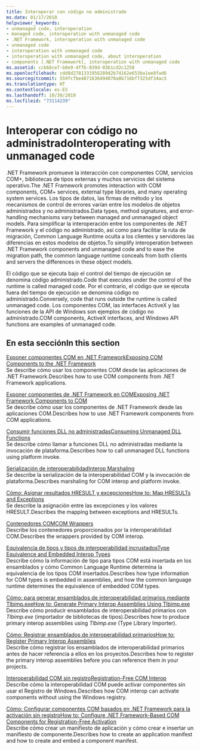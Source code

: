 ```yaml
---
title: Interoperar con código no administrado
ms.date: 01/17/2018
helpviewer_keywords:
- unmanaged code, interoperation
- managed code, interoperation with unmanaged code
- .NET Framework, interoperation with unmanaged code
- unmanaged code
- interoperation with unmanaged code
- interoperation with unmanaged code, about interoperation
- components [.NET Framework], interoperation with unmanaged code
ms.assetid: ccb68ce7-b0e9-4ffb-839d-03b1cd2c1258
ms.openlocfilehash: cdd8d2781331956289d2b74162e653ba1ee8fad6
ms.sourcegitcommit: 559fcfbe4871636494870a8b716bf7325df34ac5
ms.translationtype: HT
ms.contentlocale: es-ES
ms.lasthandoff: 10/30/2019
ms.locfileid: "73114239"
---
```

# <a name="interoperating-with-unmanaged-code"></a><span data-ttu-id="2ac35-102">Interoperar con código no administrado</span><span class="sxs-lookup"><span data-stu-id="2ac35-102">Interoperating with unmanaged code</span></span>

<span data-ttu-id="2ac35-103">.NET Framework promueve la interacción con componentes COM, servicios COM+, bibliotecas de tipos externas y muchos servicios del sistema operativo.</span><span class="sxs-lookup"><span data-stu-id="2ac35-103">The .NET Framework promotes interaction with COM components, COM+ services, external type libraries, and many operating system services.</span></span> <span data-ttu-id="2ac35-104">Los tipos de datos, las firmas de método y los mecanismos de control de errores varían entre los modelos de objetos administrados y no administrados.</span><span class="sxs-lookup"><span data-stu-id="2ac35-104">Data types, method signatures, and error-handling mechanisms vary between managed and unmanaged object models.</span></span> <span data-ttu-id="2ac35-105">Para simplificar la interoperación entre los componentes de .NET Framework y el código no administrado, así como para facilitar la ruta de migración, Common Language Runtime oculta a los clientes y servidores las diferencias en estos modelos de objetos.</span><span class="sxs-lookup"><span data-stu-id="2ac35-105">To simplify interoperation between .NET Framework components and unmanaged code and to ease the migration path, the common language runtime conceals from both clients and servers the differences in these object models.</span></span>

<span data-ttu-id="2ac35-106">El código que se ejecuta bajo el control del tiempo de ejecución se denomina código administrado.</span><span class="sxs-lookup"><span data-stu-id="2ac35-106">Code that executes under the control of the runtime is called managed code.</span></span> <span data-ttu-id="2ac35-107">Por el contrario, el código que se ejecuta fuera del tiempo de ejecución se denomina código no administrado.</span><span class="sxs-lookup"><span data-stu-id="2ac35-107">Conversely, code that runs outside the runtime is called unmanaged code.</span></span> <span data-ttu-id="2ac35-108">Los componentes COM, las interfaces ActiveX y las funciones de la API de Windows son ejemplos de código no administrado.</span><span class="sxs-lookup"><span data-stu-id="2ac35-108">COM components, ActiveX interfaces, and Windows API functions are examples of unmanaged code.</span></span>

## <a name="in-this-section"></a><span data-ttu-id="2ac35-109">En esta sección</span><span class="sxs-lookup"><span data-stu-id="2ac35-109">In this section</span></span>

[<span data-ttu-id="2ac35-110">Exponer componentes COM en .NET Framework</span><span class="sxs-lookup"><span data-stu-id="2ac35-110">Exposing COM Components to the .NET Framework</span></span>](exposing-com-components.md)  
<span data-ttu-id="2ac35-111">Se describe cómo usar los componentes COM desde las aplicaciones de .NET Framework.</span><span class="sxs-lookup"><span data-stu-id="2ac35-111">Describes how to use COM components from .NET Framework applications.</span></span>

[<span data-ttu-id="2ac35-112">Exponer componentes de .NET Framework en COM</span><span class="sxs-lookup"><span data-stu-id="2ac35-112">Exposing .NET Framework Components to COM</span></span>](exposing-dotnet-components-to-com.md)  
<span data-ttu-id="2ac35-113">Se describe cómo usar los componentes de .NET Framework desde las aplicaciones COM.</span><span class="sxs-lookup"><span data-stu-id="2ac35-113">Describes how to use .NET Framework components from COM applications.</span></span>

[<span data-ttu-id="2ac35-114">Consumir funciones DLL no administradas</span><span class="sxs-lookup"><span data-stu-id="2ac35-114">Consuming Unmanaged DLL Functions</span></span>](consuming-unmanaged-dll-functions.md)  
<span data-ttu-id="2ac35-115">Se describe cómo llamar a funciones DLL no administradas mediante la invocación de plataforma.</span><span class="sxs-lookup"><span data-stu-id="2ac35-115">Describes how to call unmanaged DLL functions using platform invoke.</span></span>

[<span data-ttu-id="2ac35-116">Serialización de interoperabilidad</span><span class="sxs-lookup"><span data-stu-id="2ac35-116">Interop Marshaling</span></span>](interop-marshaling.md)  
<span data-ttu-id="2ac35-117">Se describe la serialización de la interoperabilidad COM y la invocación de plataforma.</span><span class="sxs-lookup"><span data-stu-id="2ac35-117">Describes marshaling for COM interop and platform invoke.</span></span>

[<span data-ttu-id="2ac35-118">Cómo: Asignar resultados HRESULT y excepciones</span><span class="sxs-lookup"><span data-stu-id="2ac35-118">How to: Map HRESULTs and Exceptions</span></span>](how-to-map-hresults-and-exceptions.md)  
<span data-ttu-id="2ac35-119">Se describe la asignación entre las excepciones y los valores HRESULT.</span><span class="sxs-lookup"><span data-stu-id="2ac35-119">Describes the mapping between exceptions and HRESULTs.</span></span>

[<span data-ttu-id="2ac35-120">Contenedores COM</span><span class="sxs-lookup"><span data-stu-id="2ac35-120">COM Wrappers</span></span>](com-wrappers.md)  
<span data-ttu-id="2ac35-121">Describe los contenedores proporcionados por la interoperabilidad COM.</span><span class="sxs-lookup"><span data-stu-id="2ac35-121">Describes the wrappers provided by COM interop.</span></span>

[<span data-ttu-id="2ac35-122">Equivalencia de tipos y tipos de interoperabilidad incrustados</span><span class="sxs-lookup"><span data-stu-id="2ac35-122">Type Equivalence and Embedded Interop Types</span></span>](type-equivalence-and-embedded-interop-types.md)  
<span data-ttu-id="2ac35-123">Describe cómo la información de tipo para tipos COM está insertada en los ensamblados y cómo Common Language Runtime determina la equivalencia de los tipos COM insertados.</span><span class="sxs-lookup"><span data-stu-id="2ac35-123">Describes how type information for COM types is embedded in assemblies, and how the common language runtime determines the equivalence of embedded COM types.</span></span>

[<span data-ttu-id="2ac35-124">Cómo: para generar ensamblados de interoperabilidad primarios mediante Tlbimp.exe</span><span class="sxs-lookup"><span data-stu-id="2ac35-124">How to: Generate Primary Interop Assemblies Using Tlbimp.exe</span></span>](how-to-generate-primary-interop-assemblies-using-tlbimp-exe.md)  
<span data-ttu-id="2ac35-125">Describe cómo producir ensamblados de interoperabilidad primarios con *Tlbimp.exe*  (importador de bibliotecas de tipos).</span><span class="sxs-lookup"><span data-stu-id="2ac35-125">Describes how to produce primary interop assemblies using *Tlbimp.exe* (Type Library Importer).</span></span>

[<span data-ttu-id="2ac35-126">Cómo: Registrar ensamblados de interoperabilidad primarios</span><span class="sxs-lookup"><span data-stu-id="2ac35-126">How to: Register Primary Interop Assemblies</span></span>](how-to-register-primary-interop-assemblies.md)  
<span data-ttu-id="2ac35-127">Describe cómo registrar los ensamblados de interoperabilidad primarios antes de hacer referencia a ellos en los proyectos.</span><span class="sxs-lookup"><span data-stu-id="2ac35-127">Describes how to register the primary interop assemblies before you can reference them in your projects.</span></span>

[<span data-ttu-id="2ac35-128">Interoperabilidad COM sin registro</span><span class="sxs-lookup"><span data-stu-id="2ac35-128">Registration-Free COM Interop</span></span>](registration-free-com-interop.md)  
<span data-ttu-id="2ac35-129">Describe cómo la interoperabilidad COM puede activar componentes sin usar el Registro de Windows.</span><span class="sxs-lookup"><span data-stu-id="2ac35-129">Describes how COM interop can activate components without using the Windows registry.</span></span>

[<span data-ttu-id="2ac35-130">Cómo: Configurar componentes COM basados en .NET Framework para la activación sin registro</span><span class="sxs-lookup"><span data-stu-id="2ac35-130">How to: Configure .NET Framework-Based COM Components for Registration-Free Activation</span></span>](configure-net-framework-based-com-components-for-reg.md)  
<span data-ttu-id="2ac35-131">Describe cómo crear un manifiesto de aplicación y cómo crear e insertar un manifiesto de componente.</span><span class="sxs-lookup"><span data-stu-id="2ac35-131">Describes how to create an application manifest and how to create and embed a component manifest.</span></span>
